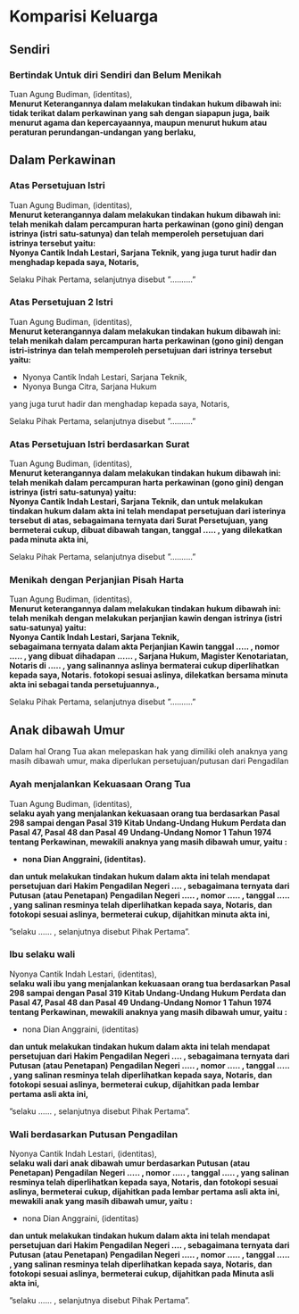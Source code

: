 # Komparisi Keluarga

## Sendiri

### Bertindak Untuk diri Sendiri dan Belum Menikah

<AktaText>

  Tuan Agung Budiman, (identitas),   
  **Menurut Keterangannya dalam melakukan tindakan hukum dibawah ini:
  tidak terikat dalam perkawinan yang sah dengan siapapun juga, baik menurut agama dan kepercayaannya, maupun menurut hukum atau peraturan perundangan-undangan yang berlaku,**

</AktaText>

## Dalam Perkawinan

### Atas Persetujuan Istri

<AktaText>

  Tuan Agung Budiman, (identitas),   
  **Menurut keterangannya dalam melakukan tindakan hukum dibawah ini:
  telah menikah dalam percampuran harta perkawinan (gono gini) dengan istrinya (istri satu-satunya) dan telah memperoleh persetujuan dari istrinya tersebut yaitu:  
  Nyonya Cantik Indah Lestari, Sarjana Teknik,  yang juga turut hadir dan menghadap kepada saya, Notaris,**

  Selaku Pihak Pertama, selanjutnya disebut ”..........”

</AktaText>

### Atas Persetujuan 2 Istri

<AktaText>

  Tuan Agung Budiman, (identitas),   
  **Menurut keterangannya dalam melakukan tindakan hukum dibawah ini:
  telah menikah dalam percampuran harta perkawinan (gono gini) dengan istri-istrinya dan telah memperoleh persetujuan dari istrinya tersebut yaitu:**

  - Nyonya Cantik Indah Lestari, Sarjana Teknik,
  - Nyonya Bunga Citra, Sarjana Hukum

  yang juga turut hadir dan menghadap kepada saya, Notaris,

  Selaku Pihak Pertama, selanjutnya disebut ”..........”

</AktaText>

### Atas Persetujuan Istri berdasarkan Surat

<AktaText>

  Tuan Agung Budiman, (identitas),   
  **Menurut keterangannya dalam melakukan tindakan hukum dibawah ini:
  telah menikah dalam percampuran harta perkawinan (gono gini) dengan istrinya (istri satu-satunya) yaitu:  
  Nyonya Cantik Indah Lestari, Sarjana Teknik, dan untuk melakukan tindakan hukum dalam akta ini telah mendapat persetujuan dari isterinya tersebut di atas, sebagaimana ternyata dari Surat Persetujuan, yang bermeterai cukup, dibuat dibawah tangan, tanggal ..... , yang dilekatkan pada minuta akta ini,**

  Selaku Pihak Pertama, selanjutnya disebut ”..........”

</AktaText>

### Menikah dengan Perjanjian Pisah Harta

<AktaText>

  Tuan Agung Budiman, (identitas),    
  **Menurut keterangannya dalam melakukan tindakan hukum dibawah ini:
  telah menikah dengan melakukan perjanjian kawin dengan istrinya (istri satu-satunya) yaitu:  
  Nyonya Cantik Indah Lestari, Sarjana Teknik,  
  sebagaimana ternyata dalam akta Perjanjian Kawin tanggal ..... , nomor ..... , yang dibuat dihadapan ...... , Sarjana Hukum, Magister Kenotariatan, Notaris di ..... , yang salinannya aslinya bermaterai cukup diperlihatkan kepada saya, Notaris. fotokopi sesuai aslinya, dilekatkan bersama minuta akta ini sebagai tanda persetujuannya.,**

  Selaku Pihak Pertama, selanjutnya disebut ”..........”

</AktaText>

## Anak dibawah Umur

Dalam hal Orang Tua akan melepaskan hak yang dimiliki oleh anaknya yang masih dibawah umur, maka diperlukan persetujuan/putusan dari Pengadilan

### Ayah menjalankan Kekuasaan Orang Tua

<AktaText>

Tuan Agung Budiman, (identitas),     
**selaku ayah yang menjalankan kekuasaan orang tua berdasarkan Pasal 298 sampai dengan Pasal 319 Kitab Undang-Undang Hukum Perdata dan Pasal 47, Pasal 48 dan Pasal 49 Undang-Undang Nomor 1 Tahun 1974 tentang Perkawinan, mewakili anaknya yang masih dibawah umur, yaitu :**

- __nona Dian Anggraini, (identitas).__

**dan untuk melakukan tindakan hukum dalam akta ini telah mendapat persetujuan dari Hakim Pengadilan Negeri .... , sebagaimana ternyata dari Putusan (atau Penetapan) Pengadilan Negeri ..... , nomor ..... , tanggal ..... , yang salinan resminya telah diperlihatkan kepada saya, Notaris, dan fotokopi sesuai aslinya, bermeterai cukup, dijahitkan minuta akta ini,**

”selaku ...... , selanjutnya disebut Pihak Pertama”.

</AktaText>

### Ibu selaku wali

<AktaText>

Nyonya Cantik Indah Lestari, (identitas),  
**selaku wali ibu yang menjalankan kekuasaan orang tua berdasarkan Pasal 298 sampai dengan Pasal 319 Kitab Undang-Undang Hukum Perdata dan Pasal 47, Pasal 48 dan Pasal 49 Undang-Undang Nomor 1 Tahun 1974 tentang Perkawinan, mewakili anaknya yang masih dibawah umur, yaitu :**
- nona Dian Anggraini, (identitas)

**dan untuk melakukan tindakan hukum dalam akta ini telah mendapat persetujuan dari Hakim Pengadilan Negeri .... , sebagaimana ternyata dari Putusan (atau Penetapan) Pengadilan Negeri ..... , nomor ..... , tanggal ..... , yang salinan resminya telah diperlihatkan kepada saya, Notaris, dan fotokopi sesuai aslinya, bermeterai cukup, dijahitkan pada lembar pertama asli akta ini,**

”selaku ...... , selanjutnya disebut Pihak Pertama”.

</AktaText>

### Wali berdasarkan Putusan Pengadilan

<AktaText>

Nyonya Cantik Indah Lestari, (identitas),  
**selaku wali dari anak dibawah umur berdasarkan Putusan (atau Penetapan) Pengadilan Negeri ..... , nomor ..... , tanggal ..... , yang salinan resminya telah diperlihatkan kepada saya, Notaris, dan fotokopi sesuai aslinya, bermeterai cukup, dijahitkan pada lembar pertama asli akta ini, mewakili anak yang masih dibawah umur, yaitu :**
- nona Dian Anggraini, (identitas) 

**dan untuk melakukan tindakan hukum dalam akta ini telah mendapat persetujuan dari Hakim Pengadilan Negeri .... , sebagaimana ternyata dari Putusan (atau Penetapan) Pengadilan Negeri ..... , nomor ..... , tanggal ..... , yang salinan resminya telah diperlihatkan kepada saya, Notaris, dan fotokopi sesuai aslinya, bermeterai cukup, dijahitkan pada Minuta asli akta ini,**

”selaku ...... , selanjutnya disebut Pihak Pertama”.

</AktaText>